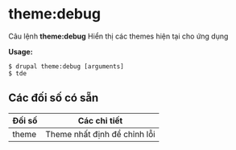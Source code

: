 # theme:debug
Câu lệnh **theme:debug** Hiển thị các themes hiện tại cho ứng dụng

**Usage:**
```
$ drupal theme:debug [arguments] 
$ tde  
```

## Các đối số có sẵn
Đối số | Các chi tiết
---------|-------------
theme | Theme nhất định để chỉnh lỗi
